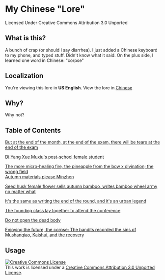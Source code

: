 # My Chinese "Lore"
Licensed Under Creative Commons Attribution 3.0 Unported

## What is this?
A bunch of crap (or should I say diarrhea). I just added a Chinese keyboard to my phone, and typed stuff. Didn't know what it said. On the plus side, I learned one word in Chinese: "corpse"

## Localization
You're viewing this lore in **US English**. View the lore in [Chinese](/cn)

## Why?
Why not?

## Table of Contents
[But at the end of the month, at the end of the exam, there will be tears at the end of the exam](/en/0.md)

[Di Yang Xue Muxiu's post-school female student](/en/1.md)

[The more micro-healing fire, the pineapple from the bow x divination; the wrong field<br>Autumn materials please Minzhen](/en/2.md)

[Seed husk female flower sells autumn bamboo, writes bamboo wheel army no matter what](/en/3.md)

[It's the same as writing the end of the round, and it's an urban legend](/en/4.md)

[The founding class lay together to attend the conference](/en/5.md)

[Do not open the dead body](/en/6.md)

[Enjoying the future, the corpse: The bandits recorded the sins of Mushanqiao, Kaishui, and the recovery](/en/7.md)

## Usage
[![Creative Commons License](https://i.creativecommons.org/l/by/3.0/88x31.png)](http://creativecommons.org/licenses/by/3.0/)  
This work is licensed under a [Creative Commons Attribution 3.0 Unported License](http://creativecommons.org/licenses/by/3.0/).

